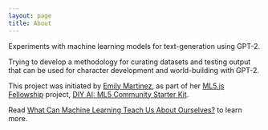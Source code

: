 ```yaml
---
layout: page
title: About
---
```


Experiments with machine learning models for text-generation using GPT-2.

Trying to develop a methodology for curating datasets and testing output that can be used for character development and world-building with GPT-2.

This project was initiated by [Emily Martinez](https://somethingnothing.me/), as part of her [ML5.js Fellowship](https://processingfoundation.org/fellowships) project, [DIY AI: ML5 Community Starter Kit](https://ml5toolkit.ml/).

Read [What Can Machine Learning Teach Us About Ourselves?](https://medium.com/processing-foundation/what-can-machine-learning-teach-us-about-ourselves-65b268431890) to learn more.
